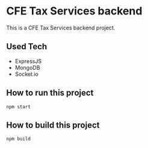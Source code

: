# CFE Tax Services backend

This is a CFE Tax Services backend project.

## Used Tech

- ExpressJS
- MongoDB
- Socket.io

## How to run this project

`npm start`

## How to build this project

`npm build`
